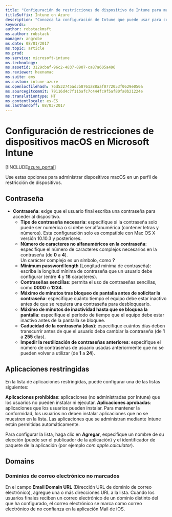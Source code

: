 ```yaml
---
title: "Configuración de restricciones de dispositivo de Intune para macOS"
titleSuffix: Intune on Azure
description: "Conozca la configuración de Intune que puede usar para controlar los valores de configuración y la funcionalidad de los dispositivos macOS."
keywords: 
author: robstackmsft
ms.author: robstack
manager: angrobe
ms.date: 08/01/2017
ms.topic: article
ms.prod: 
ms.service: microsoft-intune
ms.technology: 
ms.assetid: 3129cbaf-96c2-4837-8907-ca87a605a496
ms.reviewer: heenamac
ms.suite: ems
ms.custom: intune-azure
ms.openlocfilehash: 76d532745ad3b8761a88aaf0772053f0629e050a
ms.sourcegitcommit: 79116d4c7f11bafc7c444fc9f5af80fa0b21224e
ms.translationtype: HT
ms.contentlocale: es-ES
ms.lasthandoff: 08/03/2017
---
```

# <a name="macos-device-restriction-settings-in-microsoft-intune"></a>Configuración de restricciones de dispositivos macOS en Microsoft Intune

[!INCLUDE[azure_portal](./includes/azure_portal.md)]

Use estas opciones para administrar dispositivos macOS en un perfil de restricción de dispositivos.

## <a name="password"></a>Contraseña
-   **Contraseña**: exige que el usuario final escriba una contraseña para acceder al dispositivo.
    -   **Tipo de contraseña necesaria**: especifique si la contraseña solo puede ser numérica o si debe ser alfanumérica (contener letras y números). Esta configuración solo es compatible con Mac OS X versión 10.10.3 y posteriores.
    -   **Número de caracteres no alfanuméricos en la contraseña**: especifique el número de caracteres complejos necesarios en la contraseña (de **0** a **4**).<br>Un carácter complejo es un símbolo, como **?**
    -   **Minimum password length** (Longitud mínima de contraseña): escriba la longitud mínima de contraseña que un usuario debe configurar (entre **4** y **16** caracteres).
    -   **Contraseñas sencillas**: permita el uso de contraseñas sencillas, como **0000** o **1234**.
    -   **Máximo de minutos tras bloqueo de pantalla antes de solicitar la contraseña**: especifique cuánto tiempo el equipo debe estar inactivo antes de que se requiera una contraseña para desbloquearlo.
    -   **Máximo de minutos de inactividad hasta que se bloquea la pantalla**: especifique el período de tiempo que el equipo debe estar inactivo antes de la pantalla se bloquee.
    -   **Caducidad de la contraseña (días)**: especifique cuántos días deben transcurrir antes de que el usuario deba cambiar la contraseña (de **1** a **255** días).
    -   **Impedir la reutilización de contraseñas anteriores**: especifique el número de contraseñas de usuario usadas anteriormente que no se pueden volver a utilizar (de **1** a **24**).

## <a name="restricted-apps"></a>Aplicaciones restringidas

En la lista de aplicaciones restringidas, puede configurar una de las listas siguientes:

**Aplicaciones prohibidas**: aplicaciones (no administradas por Intune) que los usuarios no pueden instalar ni ejecutar.
**Aplicaciones aprobadas**: aplicaciones que los usuarios pueden instalar. Para mantener la conformidad, los usuarios no deben instalar aplicaciones que no se muestren en la lista. Las aplicaciones que se administran mediante Intune están permitidas automáticamente.

Para configurar la lista, haga clic en **Agregar**, especifique un nombre de su elección (puede ser el publicador de la aplicación) y el identificador de paquete de la aplicación (por ejemplo *com.apple.calculator*).

## <a name="domains"></a>Domains

### <a name="unmarked-email-domains"></a>Dominios de correo electrónico no marcados

En el campo **Email Domain URL** (Dirección URL de dominio de correo electrónico), agregue una o más direcciones URL a la lista. Cuando los usuarios finales reciben un correo electrónico de un dominio distinto del que ha configurado, el correo electrónico se marca como correo electrónico de no confianza en la aplicación Mail de iOS.

